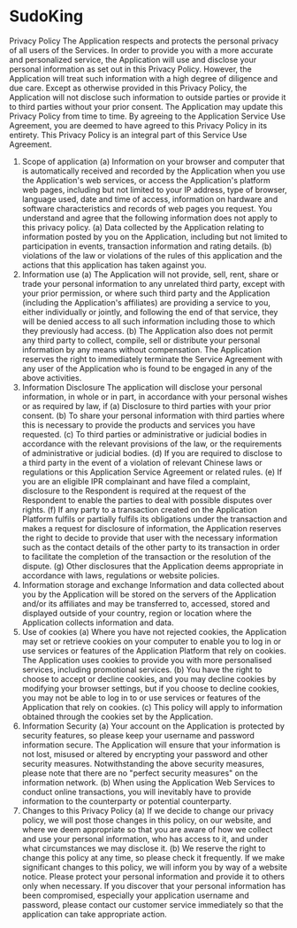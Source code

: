 # SudoKing
Privacy Policy
    The Application respects and protects the personal privacy of all users of the Services. In order to provide you with a more accurate and personalized service, the Application will use and disclose your personal information as set out in this Privacy Policy. However, the Application will treat such information with a high degree of diligence and due care. Except as otherwise provided in this Privacy Policy, the Application will not disclose such information to outside parties or provide it to third parties without your prior consent. The Application may update this Privacy Policy from time to time. By agreeing to the Application Service Use Agreement, you are deemed to have agreed to this Privacy Policy in its entirety. This Privacy Policy is an integral part of this Service Use Agreement.
1. Scope of application
    (a) Information on your browser and computer that is automatically received and recorded by the Application when you use the Application's web services, or access the Application's platform web pages, including but not limited to your IP address, type of browser, language used, date and time of access, information on hardware and software characteristics and records of web pages you request.
    You understand and agree that the following information does not apply to this privacy policy.
        (a) Data collected by the Application relating to information posted by you on the Application, including but not limited to participation in events, transaction information and rating details.
        (b) violations of the law or violations of the rules of this application and the actions that this application has taken against you.
2. Information use
    (a) The Application will not provide, sell, rent, share or trade your personal information to any unrelated third party, except with your prior permission, or where such third party and the Application (including the Application's affiliates) are providing a service to you, either individually or jointly, and following the end of that service, they will be denied access to all such information including those to which they previously had access.
    (b) The Application also does not permit any third party to collect, compile, sell or distribute your personal information by any means without compensation. The Application reserves the right to immediately terminate the Service Agreement with any user of the Application who is found to be engaged in any of the above activities.
3. Information Disclosure
    The application will disclose your personal information, in whole or in part, in accordance with your personal wishes or as required by law, if
    (a) Disclosure to third parties with your prior consent.
    (b) To share your personal information with third parties where this is necessary to provide the products and services you have requested.
    (c) To third parties or administrative or judicial bodies in accordance with the relevant provisions of the law, or the requirements of administrative or judicial bodies.
    (d) If you are required to disclose to a third party in the event of a violation of relevant Chinese laws or regulations or this Application Service Agreement or related rules.
    (e) If you are an eligible IPR complainant and have filed a complaint, disclosure to the Respondent is required at the request of the Respondent to enable the parties to deal with possible disputes over rights.
    (f) If any party to a transaction created on the Application Platform fulfils or partially fulfils its obligations under the transaction and makes a request for disclosure of information, the Application reserves the right to decide to provide that user with the necessary information such as the contact details of the other party to its transaction in order to facilitate the completion of the transaction or the resolution of the dispute.
    (g) Other disclosures that the Application deems appropriate in accordance with laws, regulations or website policies.
4. Information storage and exchange
    Information and data collected about you by the Application will be stored on the servers of the Application and/or its affiliates and may be transferred to, accessed, stored and displayed outside of your country, region or location where the Application collects information and data.
5. Use of cookies
    (a) Where you have not rejected cookies, the Application may set or retrieve cookies on your computer to enable you to log in or use services or features of the Application Platform that rely on cookies. The Application uses cookies to provide you with more personalised services, including promotional services.
    (b) You have the right to choose to accept or decline cookies, and you may decline cookies by modifying your browser settings, but if you choose to decline cookies, you may not be able to log in to or use services or features of the Application that rely on cookies.
    (c) This policy will apply to information obtained through the cookies set by the Application.
6. Information Security
    (a) Your account on the Application is protected by security features, so please keep your username and password information secure. The Application will ensure that your information is not lost, misused or altered by encrypting your password and other security measures. Notwithstanding the above security measures, please note that there are no "perfect security measures" on the information network.
    (b) When using the Application Web Services to conduct online transactions, you will inevitably have to provide information to the counterparty or potential counterparty.
7. Changes to this Privacy Policy
    (a) If we decide to change our privacy policy, we will post those changes in this policy, on our website, and where we deem appropriate so that you are aware of how we collect and use your personal information, who has access to it, and under what circumstances we may disclose it.
    (b) We reserve the right to change this policy at any time, so please check it frequently. If we make significant changes to this policy, we will inform you by way of a website notice. Please protect your personal information and provide it to others only when necessary. If you discover that your personal information has been compromised, especially your application username and password, please contact our customer service immediately so that the application can take appropriate action.
